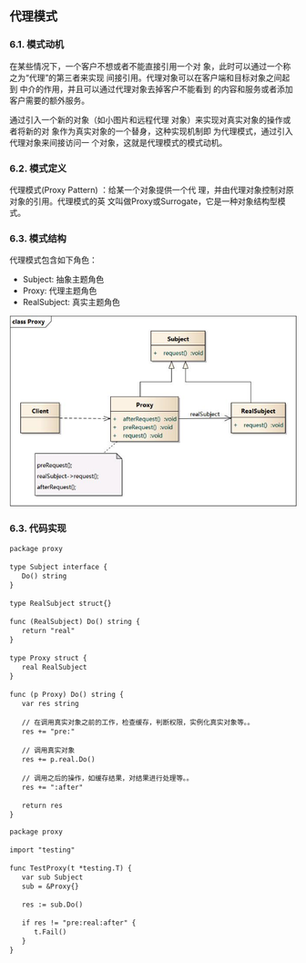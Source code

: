 ## 代理模式

### 6.1. 模式动机

在某些情况下，一个客户不想或者不能直接引用一个对 象，此时可以通过一个称之为“代理”的第三者来实现 间接引用。代理对象可以在客户端和目标对象之间起到 中介的作用，并且可以通过代理对象去掉客户不能看到 的内容和服务或者添加客户需要的额外服务。

通过引入一个新的对象（如小图片和远程代理 对象）来实现对真实对象的操作或者将新的对 象作为真实对象的一个替身，这种实现机制即 为代理模式，通过引入代理对象来间接访问一 个对象，这就是代理模式的模式动机。

### 6.2. 模式定义

代理模式(Proxy Pattern) ：给某一个对象提供一个代 理，并由代理对象控制对原对象的引用。代理模式的英 文叫做Proxy或Surrogate，它是一种对象结构型模式。

### 6.3. 模式结构

代理模式包含如下角色：

- Subject: 抽象主题角色
- Proxy: 代理主题角色
- RealSubject: 真实主题角色

![../_images/Proxy.jpg](./images/Proxy.jpg)

### 6.3. 代码实现

```
package proxy

type Subject interface {
   Do() string
}

type RealSubject struct{}

func (RealSubject) Do() string {
   return "real"
}

type Proxy struct {
   real RealSubject
}

func (p Proxy) Do() string {
   var res string

   // 在调用真实对象之前的工作，检查缓存，判断权限，实例化真实对象等。。
   res += "pre:"

   // 调用真实对象
   res += p.real.Do()

   // 调用之后的操作，如缓存结果，对结果进行处理等。。
   res += ":after"

   return res
}
```

```
package proxy

import "testing"

func TestProxy(t *testing.T) {
   var sub Subject
   sub = &Proxy{}

   res := sub.Do()

   if res != "pre:real:after" {
      t.Fail()
   }
}
```

